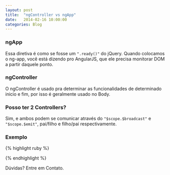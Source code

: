 ```yaml
---
layout: post
title:  "ngController vs ngApp"
date:   2014-02-16 10:00:00
categories: Blog
---
```


<h3>ngApp</h3>
Essa diretiva é como se fosse um <code>".ready()"</code> do jQuery. Quando colocamos o ng-app, você está dizendo pro AngularJS, que ele precisa monitorar DOM a partir daquele ponto.

<h3>ngController</h3>
O ngController é usado pra determinar as funcionalidades de determinado inicio e fim, por isso é geralmente usado no Body.

<h3>Posso ter 2 Controllers?</h3>
Sim, e ambos podem se comunicar através do <code>"$scope.$broadcast"</code> e <code>"$scope.$emit"</code>, pai/filho e filho/pai respectivamente.

<h3>Exemplo</h3>

{% highlight ruby %}
<html ng-app"myApp">
  <head></head>
  <body>
    <div ng-controller="controller1"></div>
    <div ng-controller="controller2"></div>
  </body>
</html>
{% endhighlight %}

Dúvidas? Entre em Contato.






